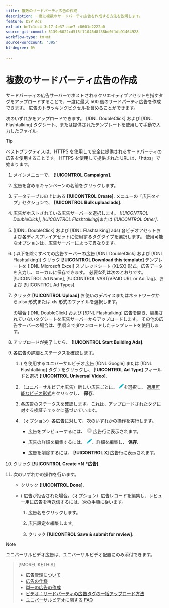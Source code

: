 ```yaml
---
title: 複数のサードパーティ広告の作成
description: 一度に複数のサードパーティ広告を作成する方法を説明します。
feature: DSP Ads
exl-id: be7c1cc4-3c17-4e37-aae7-c8601d2222a0
source-git-commit: 5139e6022cd5f5f11046d8f38bd0f1db91464928
workflow-type: tm+mt
source-wordcount: '395'
ht-degree: 0%

---
```


# 複数のサードパーティ広告の作成

サードパーティの広告サーバーでホストされるクリエイティブアセットを指すタグをアップロードすることで、一度に最大 500 個のサードパーティ広告を作成できます。 広告のトラッキングピクセルを含めることができます。<!-- The bulksheet template for other ad servers says you can include 200. Which is it: 200 or 500? -->

次のいずれかをアップロードできます。 [!DNL DoubleClick] および [!DNL Flashtalking] タグシート、または提供されたテンプレートを使用して手動で入力したファイル。

>[!TIP]
>
> ベストプラクティスは、HTTPS を使用して安全に提供されるサードパーティの広告を使用することです。 HTTPS を使用して提供された URL は、「https」で始まります。

1. メインメニューで、 **[!UICONTROL Campaigns]**.

1. 広告を含めるキャンペーンの名前をクリックします。

1. データテーブルの上にある **[!UICONTROL Create]**. メニューの「広告タイプ」セクションで、 **[!UICONTROL Bulk upload ads]**.

1. 広告がホストされている広告サーバーを選択します。 *[!UICONTROL DoubleClick]*, *[!UICONTROL Flashtalking]*&#x200B;または *[!UICONTROL Other]*.

1. ([!DNL DoubleClick] および [!DNL Flashtalking] ads) 各ビデオアセットおよび各ディスプレイアセットに使用するタグタイプを選択します。 使用可能なオプションは、広告サーバーによって異なります。

1. ( 以下を除くすべての広告サーバーの広告 [!DNL DoubleClick] および [!DNL Flashtalking]) クリック **[!UICONTROL Download this template]** テンプレートを [!DNL Microsoft Excel] スプレッドシート (XLSX) 形式。広告データを入力し、ローカルに保存できます。 必要な列は次のとおりです。 [!UICONTROL Ad Name], [!UICONTROL VAST/VPAID URL or Ad Tag]、および [!UICONTROL Ad Types].

1. クリック **[!UICONTROL Upload]** お使いのデバイスまたはネットワークから.xlsx 形式または.xls 形式のファイルを選択します。

   の場合 [!DNL DoubleClick] および [!DNL Flashtalking] 広告を開き、編集されていないタグシートを広告サーバーからアップロードします。 その他の広告サーバーの場合は、手順 3 でダウンロードしたテンプレートを使用します。

1. アップロードが完了したら、 **[!UICONTROL Start Building Ads]**.

1. 各広告の詳細とステータスを確認します。

   1. ( を使用するユニバーサルビデオ広告 [!DNL Google] または [!DNL Flashtalking] タグ ) をクリックし、 **[!UICONTROL Ad Type]** フィールドと選択 **[!UICONTROL Universal Video]**.

   1. （ユニバーサルビデオ広告）新しい広告ごとに、 ![編集](/help/dsp/assets/edit.png)を選択し、 [適用可能なビデオ形式](/help/dsp/campaign-management/ads/ad-settings-universal-video.md)をクリックし、 **保存**.

   1. 各広告のステータスを確認します。これは、アップロードされたタグに対する検証チェックに基づいています。

   1. （オプション）各広告に対して、次のいずれかの操作を実行します。

      * 広告をプレビューするには、 ![play](/help/dsp/assets/play.png) 広告行に表示されます。

      * 広告の詳細を編集するには、 ![編集](/help/dsp/assets/edit.png)、詳細を編集し、 **保存**.

      * 広告を削除するには、 **[!UICONTROL X]** 広告行に表示されます。

1. クリック **[!UICONTROL Create *N *広告]**.

1. 次のいずれかの操作を行います。

   * クリック **[!UICONTROL Done]**.

   * ( 広告が拒否された場合。（オプション）広告レコードを編集し、レビュー用に広告を再送信するには、次の手順に従います。

      1. 広告名をクリックします。

      1. 広告設定を編集します。

      1. クリック **[!UICONTROL Save & submit for review]**.

>[!NOTE]
>
>ユニバーサルビデオ広告は、ユニバーサルビデオ配置にのみ添付できます。

>[!MORELIKETHIS]
>
>* [広告管理について](ad-about.md)
>* [広告の仕様](ad-specs.md)
>* [単一の広告の作成](ad-create.md)
>* [ビデオ：サードパーティの広告タグの一括アップロード方法](https://experienceleague.adobe.com/docs/advertising-learn/tutorials/dsp/bulk-upload-third-party-ad-tags.html)
>* [ユニバーサルビデオに関する FAQ](/help/dsp/campaign-management/faq-universal-video.md)

